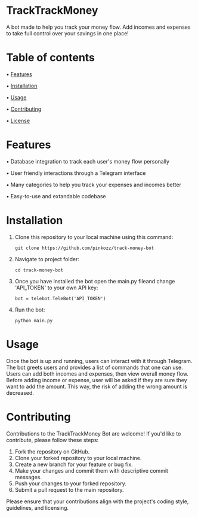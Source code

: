 # TrackTrackMoney
A bot made to help you track your money flow. Add incomes and expenses to take full control over your savings in one place!

# Table of contents
• [Features](https://github.com/pinkozz/track-money-bot#features)

• [Installation](https://github.com/pinkozz/track-money-bot#installation)

• [Usage](https://github.com/pinkozz/track-money-bot#usage)

• [Contributing](https://github.com/pinkozz/track-money-bot#contributing)

• [License](https://github.com/pinkozz/track-money-bot#license)

# Features
• Database integration to track each user's money flow personally

• User friendly interactions through a Telegram interface

• Many categories to help you track your expenses and incomes better

• Easy-to-use and extandable codebase

# Installation
1. Clone this repository to your local machine using this command:
   
   ```shell
   git clone https://github.com/pinkozz/track-money-bot
   ```
2. Navigate to project folder:
   
   ```shell
   cd track-money-bot
   ```
3. Once you have installed the bot open the main.py fileand change 'API_TOKEN' to your own API key:
   
   ```shell
   bot = telebot.TeleBot('API_TOKEN')
   ```

4. Run the bot:

   ```shell
   python main.py
   ```

# Usage
Once the bot is up and running, users can interact with it through Telegram. The bot greets users and provides a list of commands that one can use. Users can add both incomes and expenses, then view overall money flow. Before adding income or expense, user will be asked if they are sure they want to add the amount. This way, the risk of adding the wrong amount is decreased.

# Contributing
Contributions to the TrackTrackMoney Bot are welcome! If you'd like to contribute, please follow these steps:

1. Fork the repository on GitHub.
2. Clone your forked repository to your local machine.
3. Create a new branch for your feature or bug fix.
4. Make your changes and commit them with descriptive commit messages.
5. Push your changes to your forked repository.
6. Submit a pull request to the main repository.

Please ensure that your contributions align with the project's coding style, guidelines, and licensing.
